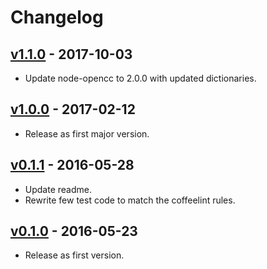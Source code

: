 # Changelog

## [v1.1.0] - 2017-10-03

* Update node-opencc to 2.0.0 with updated dictionaries.

## [v1.0.0] - 2017-02-12

* Release as first major version.

## [v0.1.1] - 2016-05-28

* Update readme.
* Rewrite few test code to match the coffeelint rules.

## [v0.1.0] - 2016-05-23

* Release as first version.

[v1.1.0]: https://github.com/jmlntw/atom-chinese-translator/releases/tag/v1.1.0
[v1.0.0]: https://github.com/jmlntw/atom-chinese-translator/releases/tag/v1.0.0
[v0.1.1]: https://github.com/jmlntw/atom-chinese-translator/releases/tag/v0.1.1
[v0.1.0]: https://github.com/jmlntw/atom-chinese-translator/releases/tag/v0.1.0
